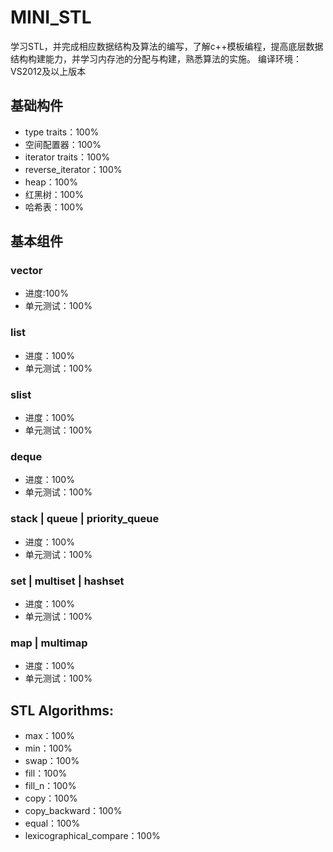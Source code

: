 # MINI_STL
学习STL，并完成相应数据结构及算法的编写，了解c++模板编程，提高底层数据结构构建能力，并学习内存池的分配与构建，熟悉算法的实施。
编译环境：VS2012及以上版本
## 基础构件
 - type traits：100%  
 - 空间配置器：100%
 - iterator traits：100%
 - reverse_iterator：100%
 - heap：100%
 - 红黑树：100%
 - 哈希表：100%

## 基本组件
### vector  
 - 进度:100%
 - 单元测试：100%

### list
 - 进度：100%
 - 单元测试：100%

### slist
 - 进度：100%
 - 单元测试：100%

### deque
 - 进度：100%
 - 单元测试：100%

### stack | queue | priority_queue
  - 进度：100%
  - 单元测试：100%

### set | multiset | hashset
 - 进度：100%
 - 单元测试：100%

### map | multimap 
 - 进度：100%
 - 单元测试：100%

## STL Algorithms:
 - max：100%
 - min：100%
 - swap：100%
 - fill：100%
 - fill_n：100%
 - copy：100%
 - copy_backward：100%
 - equal：100%
 - lexicographical_compare：100%
 

